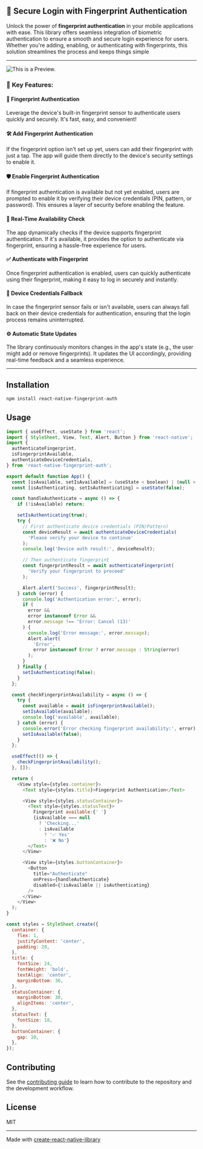 ## 📱 **Secure Login with Fingerprint Authentication**

Unlock the power of **fingerprint authentication** in your mobile applications with ease. This library offers seamless integration of biometric authentication to ensure a smooth and secure login experience for users. Whether you're adding, enabling, or authenticating with fingerprints, this solution streamlines the process and keeps things simple

---

![This is a Preview.](https://i.imgur.com/99TuIrS.gif 'This is a Preview.')

### 🚀 **Key Features:**

#### 🔐 **Fingerprint Authentication**

Leverage the device's built-in fingerprint sensor to authenticate users quickly and securely. It's fast, easy, and convenient!

#### 🛠️ **Add Fingerprint Authentication**

If the fingerprint option isn't set up yet, users can add their fingerprint with just a tap. The app will guide them directly to the device's security settings to enable it.

#### 🛡️ **Enable Fingerprint Authentication**

If fingerprint authentication is available but not yet enabled, users are prompted to enable it by verifying their device credentials (PIN, pattern, or password). This ensures a layer of security before enabling the feature.

#### 📲 **Real-Time Availability Check**

The app dynamically checks if the device supports fingerprint authentication. If it's available, it provides the option to authenticate via fingerprint, ensuring a hassle-free experience for users.

#### ✅ **Authenticate with Fingerprint**

Once fingerprint authentication is enabled, users can quickly authenticate using their fingerprint, making it easy to log in securely and instantly.

#### 🔄 **Device Credentials Fallback**

In case the fingerprint sensor fails or isn't available, users can always fall back on their device credentials for authentication, ensuring that the login process remains uninterrupted.

#### ⚙️ **Automatic State Updates**

The library continuously monitors changes in the app's state (e.g., the user might add or remove fingerprints). It updates the UI accordingly, providing real-time feedback and a seamless experience.

---

## Installation

```sh
npm install react-native-fingerprint-auth
```

## Usage

```js
import { useEffect, useState } from 'react';
import { StyleSheet, View, Text, Alert, Button } from 'react-native';
import {
  authenticateFingerprint,
  isFingerprintAvailable,
  authenticateDeviceCredentials,
} from 'react-native-fingerprint-auth';

export default function App() {
  const [isAvailable, setIsAvailable] = (useState < boolean) | (null > null);
  const [isAuthenticating, setIsAuthenticating] = useState(false);

  const handleAuthenticate = async () => {
    if (!isAvailable) return;

    setIsAuthenticating(true);
    try {
      // First authenticate device credentials (PIN/Pattern)
      const deviceResult = await authenticateDeviceCredentials(
        'Please verify your device to continue'
      );
      console.log('Device auth result:', deviceResult);

      // Then authenticate fingerprint
      const fingerprintResult = await authenticateFingerprint(
        'Verify your fingerprint to proceed'
      );

      Alert.alert('Success', fingerprintResult);
    } catch (error) {
      console.log('Authentication error:', error);
      if (
        error &&
        error instanceof Error &&
        error.message !== 'Error: Cancel (13)'
      ) {
        console.log('Error message:', error.message);
        Alert.alert(
          'Error',
          error instanceof Error ? error.message : String(error)
        );
      }
    } finally {
      setIsAuthenticating(false);
    }
  };

  const checkFingerprintAvailability = async () => {
    try {
      const available = await isFingerprintAvailable();
      setIsAvailable(available);
      console.log('available', available);
    } catch (error) {
      console.error('Error checking fingerprint availability:', error);
      setIsAvailable(false);
    }
  };

  useEffect(() => {
    checkFingerprintAvailability();
  }, []);

  return (
    <View style={styles.container}>
      <Text style={styles.title}>Fingerprint Authentication</Text>

      <View style={styles.statusContainer}>
        <Text style={styles.statusText}>
          Fingerprint available:{' '}
          {isAvailable === null
            ? 'Checking...'
            : isAvailable
              ? '✅ Yes'
              : '❌ No'}
        </Text>
      </View>

      <View style={styles.buttonContainer}>
        <Button
          title="Authenticate"
          onPress={handleAuthenticate}
          disabled={!isAvailable || isAuthenticating}
        />
      </View>
    </View>
  );
}

const styles = StyleSheet.create({
  container: {
    flex: 1,
    justifyContent: 'center',
    padding: 20,
  },
  title: {
    fontSize: 24,
    fontWeight: 'bold',
    textAlign: 'center',
    marginBottom: 30,
  },
  statusContainer: {
    marginBottom: 30,
    alignItems: 'center',
  },
  statusText: {
    fontSize: 18,
  },
  buttonContainer: {
    gap: 10,
  },
});
```

## Contributing

See the [contributing guide](CONTRIBUTING.md) to learn how to contribute to the repository and the development workflow.

## License

MIT

---

Made with [create-react-native-library](https://github.com/callstack/react-native-builder-bob)
